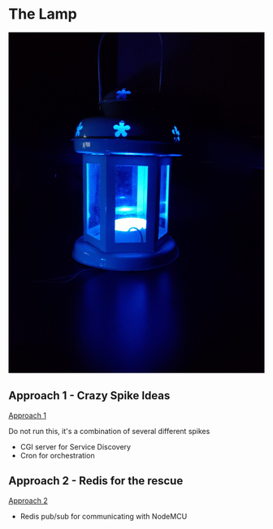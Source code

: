 # The Lamp

![The Lamp](the-lamp.jpg)

## Approach 1 - Crazy Spike Ideas

[Approach 1](./approach1/README.md)

Do not run this, it's a combination of several different spikes

- CGI server for Service Discovery
- Cron for orchestration

## Approach 2 - Redis for the rescue

[Approach 2](./approach2/README.md)

- Redis pub/sub for communicating with NodeMCU
